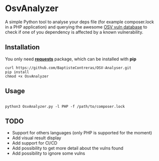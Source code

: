 # OsvAnalyzer

A simple Python tool to analyse your deps file (for example composer.lock in a PHP application) and querying the awesome [OSV vuln database](https://osv.dev/) to check if one of you dependency is affected by a known vulnerability.


## Installation
 You only need [**requests**](https://fr.python-requests.org/en/latest/) package, which can be installed with **pip**

```shell
curl https://github.com/BaptisteContreras/OSV-Analyser.git
pip install
chmod +x OsvAnalyzer
```

## Usage

```shell

python3 OsvAnalyzer.py -l PHP -f /path/to/composer.lock

```

## TODO

- Support for others languages (only PHP is supported for the moment)
- Add visual result display
- Add support for CI/CD
- Add possibility to get more detail about the vulns found
- Add possibility to ignore some vulns